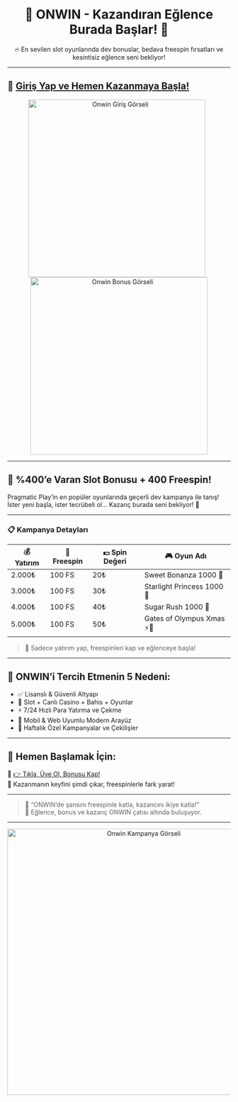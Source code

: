 <h1 align="center">🎰 ONWIN - Kazandıran Eğlence Burada Başlar! 💸</h1>

<p align="center">
  🔥 En sevilen slot oyunlarında dev bonuslar, bedava freespin fırsatları ve kesintisiz eğlence seni bekliyor!
</p>

---

## 🚪 <a href="https://cutt.ly/orbqkTFX" title="Onwin Giriş">Giriş Yap ve Hemen Kazanmaya Başla!</a>

<p align="center">
  <a href="https://cutt.ly/orbqkTFX">
    <img src="https://r.resimlink.com/lRyzD0LPK.jpg" alt="Onwin Giriş Görseli" width="400" style="margin-right:10px;">
  </a>
  <a href="https://cutt.ly/orbqkTFX">
    <img src="https://r.resimlink.com/tarseICD.jpg" alt="Onwin Bonus Görseli" width="400">
  </a>
</p>

---

## 🎁 %400’e Varan Slot Bonusu + 400 Freespin!

Pragmatic Play’in en popüler oyunlarında geçerli dev kampanya ile tanış!  
İster yeni başla, ister tecrübeli ol... Kazanç burada seni bekliyor! 💎

---

### 📋 Kampanya Detayları

| 💰 Yatırım | 🎡 Freespin | 💵 Spin Değeri | 🎮 Oyun Adı                   |
|-----------|-------------|----------------|-------------------------------|
| 2.000₺    | 100 FS      | 20₺            | Sweet Bonanza 1000 🍭         |
| 3.000₺    | 100 FS      | 30₺            | Starlight Princess 1000 👑    |
| 4.000₺    | 100 FS      | 40₺            | Sugar Rush 1000 🍬            |
| 5.000₺    | 100 FS      | 50₺            | Gates of Olympus Xmas ⚡🎄    |

> 🧨 Sadece yatırım yap, freespinleri kap ve eğlenceye başla!

---

## 🌟 ONWIN’i Tercih Etmenin 5 Nedeni:

- ✅ Lisanslı & Güvenli Altyapı
- 🎰 Slot + Canlı Casino + Bahis + Oyunlar
- ⚡ 7/24 Hızlı Para Yatırma ve Çekme
- 📲 Mobil & Web Uyumlu Modern Arayüz
- 🎉 Haftalık Özel Kampanyalar ve Çekilişler

---

## 🚀 Hemen Başlamak İçin:

🔗 [👉 Tıkla, Üye Ol, Bonusu Kap!](https://cutt.ly/urxVw3pU)  
🎯 Kazanmanın keyfini şimdi çıkar, freespinlerle fark yarat!

---

> 💬 “ONWIN’de şansını freespinle katla, kazancını ikiye katla!”  
> 👑 Eğlence, bonus ve kazanç ONWIN çatısı altında buluşuyor.

---

<p align="center">
  <a href="https://cutt.ly/orbqkTFX">
    <img src="https://r.resimlink.com/jGmqH.jpg" alt="Onwin Kampanya Görseli" width="600"/>
  </a>
</p>
